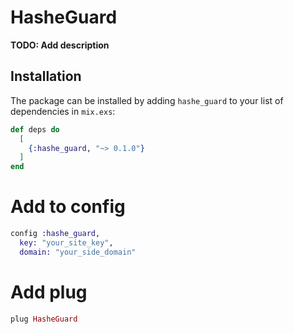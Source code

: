 # HasheGuard

**TODO: Add description**

## Installation

The package can be installed by adding `hashe_guard` to your list of dependencies in `mix.exs`:

```elixir
def deps do
  [
    {:hashe_guard, "~> 0.1.0"}
  ]
end
```

# Add to config

```elixir
config :hashe_guard,
  key: "your_site_key",
  domain: "your_side_domain"
```

# Add plug
```elixir
plug HasheGuard
```